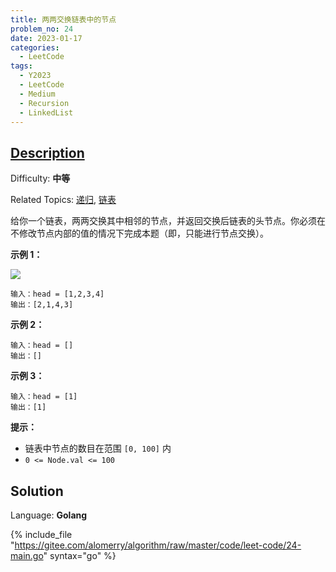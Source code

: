 ```yaml
---
title: 两两交换链表中的节点
problem_no: 24
date: 2023-01-17
categories:
  - LeetCode
tags:
  - Y2023
  - LeetCode
  - Medium
  - Recursion
  - LinkedList
---
```


## [Description](https://leetcode.cn/problems/swap-nodes-in-pairs/)

Difficulty: **中等**

Related Topics: [递归](https://leetcode.cn/tag/recursion/), [链表](https://leetcode.cn/tag/linked-list/)


给你一个链表，两两交换其中相邻的节点，并返回交换后链表的头节点。你必须在不修改节点内部的值的情况下完成本题（即，只能进行节点交换）。

**示例 1：**

![](https://assets.leetcode.com/uploads/2020/10/03/swap_ex1.jpg)

```
输入：head = [1,2,3,4]
输出：[2,1,4,3]
```

**示例 2：**

```
输入：head = []
输出：[]
```

**示例 3：**

```
输入：head = [1]
输出：[1]
```

**提示：**

*   链表中节点的数目在范围 `[0, 100]` 内
*   `0 <= Node.val <= 100`


## Solution

Language: **Golang**

{% include_file "https://gitee.com/alomerry/algorithm/raw/master/code/leet-code/24-main.go" syntax="go" %}
